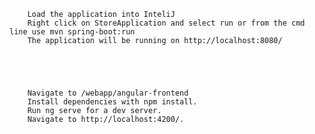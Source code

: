 

        Load the application into InteliJ
        Right click on StoreApplication and select run or from the cmd line use mvn spring-boot:run
        The application will be running on http://localhost:8080/





        Navigate to /webapp/angular-frontend
        Install dependencies with npm install.
        Run ng serve for a dev server.
        Navigate to http://localhost:4200/.


